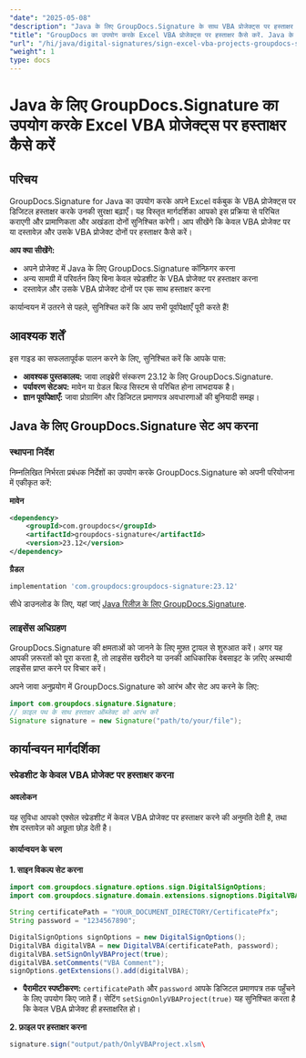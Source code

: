 ```yaml
---
"date": "2025-05-08"
"description": "Java के लिए GroupDocs.Signature के साथ VBA प्रोजेक्ट्स पर हस्ताक्षर करके अपनी Excel वर्कबुक की सुरक्षा कैसे बढ़ाएँ, जानें। यह गाइड सेटअप से लेकर निष्पादन तक सब कुछ कवर करती है।"
"title": "GroupDocs का उपयोग करके Excel VBA प्रोजेक्ट्स पर हस्ताक्षर कैसे करें. Java के लिए हस्ताक्षर एक व्यापक गाइड"
"url": "/hi/java/digital-signatures/sign-excel-vba-projects-groupdocs-signature-java/"
"weight": 1
type: docs
---
```

# Java के लिए GroupDocs.Signature का उपयोग करके Excel VBA प्रोजेक्ट्स पर हस्ताक्षर कैसे करें

## परिचय

GroupDocs.Signature for Java का उपयोग करके अपने Excel वर्कबुक के VBA प्रोजेक्ट्स पर डिजिटल हस्ताक्षर करके उनकी सुरक्षा बढ़ाएँ। यह विस्तृत मार्गदर्शिका आपको इस प्रक्रिया से परिचित कराएगी और प्रामाणिकता और अखंडता दोनों सुनिश्चित करेगी। आप सीखेंगे कि केवल VBA प्रोजेक्ट पर या दस्तावेज़ और उसके VBA प्रोजेक्ट दोनों पर हस्ताक्षर कैसे करें।

**आप क्या सीखेंगे:**
- अपने प्रोजेक्ट में Java के लिए GroupDocs.Signature कॉन्फ़िगर करना
- अन्य सामग्री में परिवर्तन किए बिना केवल स्प्रेडशीट के VBA प्रोजेक्ट पर हस्ताक्षर करना
- दस्तावेज़ और उसके VBA प्रोजेक्ट दोनों पर एक साथ हस्ताक्षर करना

कार्यान्वयन में उतरने से पहले, सुनिश्चित करें कि आप सभी पूर्वापेक्षाएँ पूरी करते हैं!

## आवश्यक शर्तें

इस गाइड का सफलतापूर्वक पालन करने के लिए, सुनिश्चित करें कि आपके पास:
- **आवश्यक पुस्तकालय:** जावा लाइब्रेरी संस्करण 23.12 के लिए GroupDocs.Signature.
- **पर्यावरण सेटअप:** मावेन या ग्रेडल बिल्ड सिस्टम से परिचित होना लाभदायक है।
- **ज्ञान पूर्वापेक्षाएँ:** जावा प्रोग्रामिंग और डिजिटल प्रमाणपत्र अवधारणाओं की बुनियादी समझ।

## Java के लिए GroupDocs.Signature सेट अप करना

### स्थापना निर्देश

निम्नलिखित निर्भरता प्रबंधक निर्देशों का उपयोग करके GroupDocs.Signature को अपनी परियोजना में एकीकृत करें:

**मावेन**
```xml
<dependency>
    <groupId>com.groupdocs</groupId>
    <artifactId>groupdocs-signature</artifactId>
    <version>23.12</version>
</dependency>
```

**ग्रैडल**
```gradle
implementation 'com.groupdocs:groupdocs-signature:23.12'
```

सीधे डाउनलोड के लिए, यहां जाएं [Java रिलीज़ के लिए GroupDocs.Signature](https://releases.groupdocs.com/signature/java/).

### लाइसेंस अधिग्रहण

GroupDocs.Signature की क्षमताओं को जानने के लिए मुफ़्त ट्रायल से शुरुआत करें। अगर यह आपकी ज़रूरतों को पूरा करता है, तो लाइसेंस खरीदने या उनकी आधिकारिक वेबसाइट के ज़रिए अस्थायी लाइसेंस प्राप्त करने पर विचार करें।

अपने जावा अनुप्रयोग में GroupDocs.Signature को आरंभ और सेट अप करने के लिए:
```java
import com.groupdocs.signature.Signature;
// फ़ाइल पथ के साथ हस्ताक्षर ऑब्जेक्ट को आरंभ करें
Signature signature = new Signature("path/to/your/file");
```

## कार्यान्वयन मार्गदर्शिका

### स्प्रेडशीट के केवल VBA प्रोजेक्ट पर हस्ताक्षर करना

#### अवलोकन
यह सुविधा आपको एक्सेल स्प्रेडशीट में केवल VBA प्रोजेक्ट पर हस्ताक्षर करने की अनुमति देती है, तथा शेष दस्तावेज़ को अछूता छोड़ देती है।

#### कार्यान्वयन के चरण

**1. साइन विकल्प सेट करना**
```java
import com.groupdocs.signature.options.sign.DigitalSignOptions;
import com.groupdocs.signature.domain.extensions.signoptions.DigitalVBA;

String certificatePath = "YOUR_DOCUMENT_DIRECTORY/CertificatePfx";
String password = "1234567890";

DigitalSignOptions signOptions = new DigitalSignOptions();
DigitalVBA digitalVBA = new DigitalVBA(certificatePath, password);
digitalVBA.setSignOnlyVBAProject(true);
digitalVBA.setComments("VBA Comment");
signOptions.getExtensions().add(digitalVBA);
```
- **पैरामीटर स्पष्टीकरण:** `certificatePath` और `password` आपके डिजिटल प्रमाणपत्र तक पहुँचने के लिए उपयोग किए जाते हैं। सेटिंग `setSignOnlyVBAProject(true)` यह सुनिश्चित करता है कि केवल VBA प्रोजेक्ट ही हस्ताक्षरित हो।

**2. फ़ाइल पर हस्ताक्षर करना**
```java
signature.sign("output/path/OnlyVBAProject.xlsm\